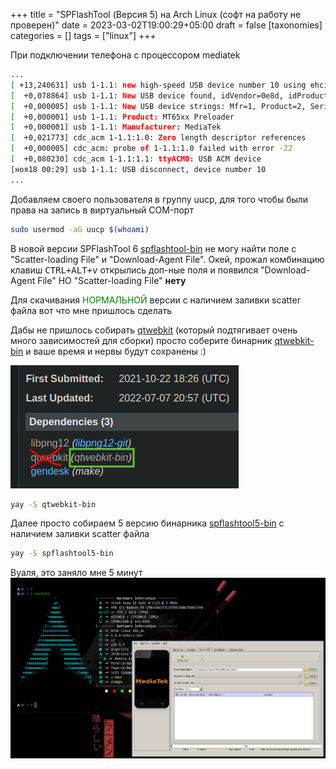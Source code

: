+++
title = "SPFlashTool (Версия 5) на Arch Linux (софт на работу не проверен)"
date = 2023-03-02T19:00:29+05:00
draft = false
[taxonomies]
categories = []
tags = ["linux"]
+++

При подключении телефона с процессором mediatek
```sh
...
[ +13,240631] usb 1-1.1: new high-speed USB device number 10 using ehci-pci
[  +0,078864] usb 1-1.1: New USB device found, idVendor=0e8d, idProduct=2000, bcdDevice= 1.00
[  +0,000005] usb 1-1.1: New USB device strings: Mfr=1, Product=2, SerialNumber=0
[  +0,000001] usb 1-1.1: Product: MT65xx Preloader
[  +0,000001] usb 1-1.1: Manufacturer: MediaTek
[  +0,021773] cdc_acm 1-1.1:1.0: Zero length descriptor references
[  +0,000005] cdc_acm: probe of 1-1.1:1.0 failed with error -22
[  +0,080230] cdc_acm 1-1.1:1.1: ttyACM0: USB ACM device
[ноя18 00:29] usb 1-1.1: USB disconnect, device number 10
...
```

Добавляем своего пользователя в группу uucp, для того чтобы были права на запись в виртуальный COM-порт
```bash
sudo usermod -aG uucp $(whoami)
```

В новой версии SPFlashTool 6 [spflashtool-bin](https://aur.archlinux.org/packages/spflashtool-bin) не могу найти поле с "Scatter-loading File"
 и "Download-Agent File". Окей, прожал комбинацию клавиш <kbd><kbd>CTRL</kbd>+<kbd>ALT</kbd>+<kbd>v</kbd></kbd> открылись доп-ные поля и появился "Download-Agent File" НО "Scatter-loading File" **нету**

Для скачивания <span style="color:green">НОРМАЛЬНОЙ</span> версии с наличием заливки scatter файла вот что мне пришлось сделать

Дабы не пришлось собирать [qtwebkit](https://aur.archlinux.org/packages/qtwebkit) (который подтягивает очень много зависимостей для сборки) просто соберите бинарник [qtwebkit-bin](https://aur.archlinux.org/packages/qtwebkit-bin) и ваше время и нервы будут сохранены :)

![](/images/SPFlashTool-ArchLinux/swappy-20221118-151453.png)

```bash
yay -S qtwebkit-bin
```

Далее просто собираем 5 версию бинарника [spflashtool5-bin](https://aur.archlinux.org/packages/spflashtool5-bin) с наличием заливки scatter файла
```bash
yay -S spflashtool5-bin
```

Вуаля, это заняло мне 5 минут
![](/images/SPFlashTool-ArchLinux/1668766134.png)


